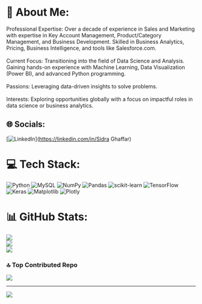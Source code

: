 # 💫 About Me:
Professional Expertise: Over a decade of experience in Sales and Marketing with expertise in Key Account Management, Product/Category Management, and Business Development. Skilled in Business Analytics, Pricing, Business Intelligence, and tools like Salesforce.com.<br><br>Current Focus: Transitioning into the field of Data Science and Analysis. Gaining hands-on experience with Machine Learning, Data Visualization (Power BI), and advanced Python programming.<br><br>Passions: Leveraging data-driven insights to solve problems. <br><br> Interests: Exploring opportunities globally with a focus on impactful roles in data science or business analytics.


## 🌐 Socials:
[![LinkedIn](https://img.shields.io/badge/LinkedIn-%230077B5.svg?logo=linkedin&logoColor=white)](https://linkedin.com/in/Sidra Ghaffar) 

# 💻 Tech Stack:
![Python](https://img.shields.io/badge/python-3670A0?style=for-the-badge&logo=python&logoColor=ffdd54) ![MySQL](https://img.shields.io/badge/mysql-4479A1.svg?style=for-the-badge&logo=mysql&logoColor=white) ![NumPy](https://img.shields.io/badge/numpy-%23013243.svg?style=for-the-badge&logo=numpy&logoColor=white) ![Pandas](https://img.shields.io/badge/pandas-%23150458.svg?style=for-the-badge&logo=pandas&logoColor=white) ![scikit-learn](https://img.shields.io/badge/scikit--learn-%23F7931E.svg?style=for-the-badge&logo=scikit-learn&logoColor=white) ![TensorFlow](https://img.shields.io/badge/TensorFlow-%23FF6F00.svg?style=for-the-badge&logo=TensorFlow&logoColor=white) ![Keras](https://img.shields.io/badge/Keras-%23D00000.svg?style=for-the-badge&logo=Keras&logoColor=white) ![Matplotlib](https://img.shields.io/badge/Matplotlib-%23ffffff.svg?style=for-the-badge&logo=Matplotlib&logoColor=black) ![Plotly](https://img.shields.io/badge/Plotly-%233F4F75.svg?style=for-the-badge&logo=plotly&logoColor=white)
# 📊 GitHub Stats:
![](https://github-readme-stats.vercel.app/api?username=Sidra-g&theme=dark&hide_border=false&include_all_commits=false&count_private=false)<br/>
![](https://github-readme-streak-stats.herokuapp.com/?user=Sidra-g&theme=dark&hide_border=false)<br/>
![](https://github-readme-stats.vercel.app/api/top-langs/?username=Sidra-g&theme=dark&hide_border=false&include_all_commits=false&count_private=false&layout=compact)

### 🔝 Top Contributed Repo
![](https://github-contributor-stats.vercel.app/api?username=Sidra-g&limit=5&theme=dark&combine_all_yearly_contributions=true)

---
[![](https://visitcount.itsvg.in/api?id=Sidra-g&icon=0&color=0)](https://visitcount.itsvg.in)

<!-- Proudly created with GPRM ( https://gprm.itsvg.in ) -->
